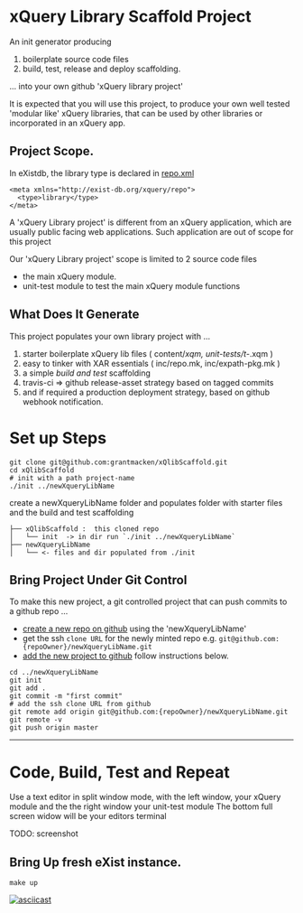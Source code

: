 
# xQuery Library Scaffold Project

An init generator producing 

 1. boilerplate source code files
 2. build, test, release and deploy scaffolding.

... into your own github 'xQuery library project'

It is expected that you will use this project,
to produce your own well tested 'modular like' xQuery libraries,
that can be used by other libraries or incorporated in an xQuery app.

## Project Scope.

In eXistdb, the library type is declared in [repo.xml](https://exist-db.org/exist/apps/doc/repo)

```
<meta xmlns="http://exist-db.org/xquery/repo">
  <type>library</type>
</meta>
```
A 'xQuery Library project' is different from an xQuery application, 
which are usually public facing web applications. 
Such application are out of scope for this project

Our 'xQuery Library project' scope is limited to 2 source code files

- the main xQuery module.
- unit-test module to test the main xQuery module functions








## What Does It Generate 

This project populates your own library project with ...
 1. starter boilerplate xQuery lib files ( content/*xqm, unit-tests/t-*.xqm )
 2. easy to tinker with XAR essentials ( inc/repo.mk, inc/expath-pkg.mk )
 3. a simple *build and test* scaffolding 
 4. travis-ci => github release-asset strategy based on tagged commits
 6. and if required a production deployment strategy, based on github webhook notification.

# Set up Steps

```
git clone git@github.com:grantmacken/xQlibScaffold.git
cd xQlibScaffold
# init with a path project-name 
./init ../newXqueryLibName
```
create a newXqueryLibName folder and populates folder with starter files
and the build and test scaffolding

```
├── xQlibScaffold :  this cloned repo
│   └── init  -> in dir run `./init ../newXqueryLibName`
├── newXqueryLibName
│   └── <- files and dir populated from ./init
```

## Bring Project Under Git Control

To make this new project, a git controlled project that can push commits 
to a github repo ...

 - [create a new repo on github](https://help.github.com/en/articles/creating-a-new-repository) 
using the 'newXqueryLibName' 
 - get the ssh `clone URL` for the newly minted repo e.g. `git@github.com:{repoOwner}/newXqueryLibName.git`
 - [add the new project to github](https://help.github.com/en/articles/adding-an-existing-project-to-github-using-the-command-line) follow instructions below.

```
cd ../newXqueryLibName
git init
git add .
git commit -m "first commit"
# add the ssh clone URL from github
git remote add origin git@github.com:{repoOwner}/newXqueryLibName.git
git remote -v
git push origin master
```

--------------------------------------------------

# Code, Build, Test and Repeat

Use a text editor in split window mode, 
with the left window, your xQuery module and the
the right window your unit-test module
The bottom full screen widow will be your editors terminal


TODO: screenshot


## Bring Up fresh eXist instance.

```
make up
```

[![asciicast](https://asciinema.org/a/232367.svg)](https://asciinema.org/a/232367)







